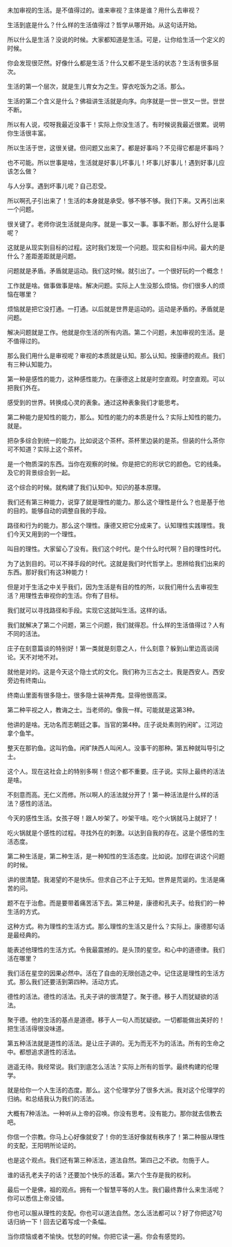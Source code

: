 未加审视的生活。是不值得过的。谁来审视？主体是谁？用什么去审视？

生活到底是什么？什么样的生活值得过？哲学从哪开始。从这句话开始。

所以什么是生活？没说的时候。大家都知道是生活。可是，让你给生活一个定义的时候。

你会发现很茫然。好像什么都是生活？什么又都不是生活的状态？生活有很多层次。

生活的第一个层次，就是生儿育女为之生。穿衣吃饭为之活。那么。

生活的第二个含义是什么？佛祖讲生活就是向序。向序就是一世一世又一世。世世不断。

所以有人说，哎呀我最近没事干！实际上你没生活了。有时候说我最近很累。说明你生活很丰富。

所以生活于世，这很关键。但问题又出来了。都是好事吗？不见得它都是坏事吗？

也不可能。所以世事是啥，生活就是好事儿坏事儿！坏事儿好事儿！遇到好事儿应该怎么做？

与人分享。遇到坏事儿呢？自己忍受。

所以啊孔子引出来了！生活的本身就是承受。够不够不够。我们下来。又再引出来一个问题。

很关键了。老师你说生活就是向序。就是一事又一事。事事不断。那么好什么是事呢？

这就是从现实到目标的过程。这时我们发现一个问题。现实和目标中间。最大的是什么？差距差距就是问题。

问题就是矛盾。矛盾就是运动。我们这时候。就引出了。一个很好玩的一个概念！

工作就是啥。做事做事是啥。解决问题。实际上人生没那么烦恼。你们很多人的烦恼在哪里？

烦恼就是把它没打通。一打通。以后就是世界是运动的。运动是矛盾的。矛盾就是问题。

解决问题就是工作。他就是你生活的所有内涵。第二个问题，未加审视的生活。是不值得过的。

那么我们用什么是审视呢？审视的本质就是认知。那么认知。按康德的观点。我们有三种认知能力。

第一种是感性的能力，这种感性能力。在康德这上就是时空直观。时空直观。可以把我们外在。

感受到的世界。转换成心灵的表象。通过这种表象我们才能思考。

第二种能力是知性的能力，那么。知性的能力的本质是什么？实际上知性的能力。就是。

把杂多综合到统一的能力。比如说这个茶杯。茶杯里边装的是茶。但装的什么茶你可不知道？实际上这个茶杯。

是一个物质深的东西。当你在观察的时候。你是把它的形状它的颜色。它的线条。及它的背景综合到一起。

这个综合的时候。就构建了我们认知中。知识的基本原理。

我们还有第三种能力，说穿了就是理性的能力。那么这个理性是什么？也是基于他的目的。能够自动的调整自我的手段。

路径和行为的能力。那么这个理性。康德又把它分成来了。认知理性实践理性。我们今天又用到的一个理性。

叫目的理性。大家留心了没有。我们这个时代。是个什么时代啊？目的理性时代。

为了达到目的。可以不择手段的时代。这就是我们时代哲学上。思辨给我们出来的东西。那好我们有这3种能力！

但是对于生活之中关乎我们，因为生活是有目的性的所，以我们用什么去审视生活？用理性去审视你的生活。你有了目标。

我们就可以寻找路径和手段。实现它这就叫生活。这样的话。

我们就解决了第二个问题，第三个问题，我们就得忍。什么样的生活值得过？人有不同的活法。

庄子在刻意篇谈的特别好！第一类就是刻意之人，什么刻意？躲到山里边高谈阔论。天不对地不对。

就他是对的。这是今天这个隐士式的文化。我们称为三古之士。我是西安人。西安旁边有终南山。

终南山里面有很多隐士。很多隐士装神弄鬼。显得他很高深。

第二种平视之人，教诲之士。当老师的。像我一样。可能就是这第3种。

他讲的是啥。无功名而志朝廷之事。当官的第4种。庄子说处素则钓闲旷。江河边拿个鱼竿。

整天在那钓鱼。这叫钓鱼。闲旷陕西人叫闲人。没事干的那种。第五种就叫导引之士。

这个人。现在这社会上的特别多啊！但这个都不重要。庄子说。实际上最终的活法是啥。

不刻意而高。无仁义而修。所以啊人的活法就分开了！第一种活法是什么样的活法？感性的活法。

今天的感性生活。女孩子呀！跟人吵架了。吵架干啥。吃个火锅就马上就好了！

吃火锅就是个感性的过程。寻找外在的刺激。以达到自我的存在。这是个感性的生活态度。

第二种生活是，第二种生活，是一种知性的生活态度。比如说。加缪在讲这个问题的时候。

讲的很清楚。我渴望的不是快乐。但求自己不止于无知。世界是荒诞的。生活是痛苦的问。

题不在于治愈。而是要带着痛苦活下去。第三种是，康德和孔夫子。给我们的一种生活的方式。

这种方式。称为理性的生活方式。那么理性的生活又是什么？实际上。康德那句话是最经典的。

能表述他理性的生活方式。令我最震撼的。是头顶的星空。和心中的道德律。我们活在哪里？

我们活在星空的因果必然中。活在了自由的无限创造之中。记住这是理性的生活方式。那么我们还要活到第四种。活动方式。

德性的活法。德性的活法。孔夫子讲的很清楚了。聚于德。移于人而犹疑欲的活法。

聚于德。他的生活的基点是道德。移于人一句人而犹疑欲。一切都能做出美好的！把生活活得很没味道。

第五种活法就是道性的活法。是让庄子讲的。无为而无不为的活法。所有的生命之中。都想追求道性的活法。

逍遥无待。我经常说。我们到底怎么活法？实际上所有的哲学。最终构建的伦理学。

就是给你一个人生活的态度。那么。这个伦理学分了很多大派。我对这个伦理学的归纳。和总结我认为我们的活法。

大概有7种活法。一种听从上帝的召唤。你没有思考。没有能力。那你就去信教去吧。

你信一个宗教。你马上心好像就安了！你的生活好像就有秩序了！第二种服从理性的支配，王阳明所论证的。

也是这个观点。我们还有第三种活法，道法自然。第四己之不欲。勿施于人。

谁的话孔老夫子的话？还要加个快乐的活着。第六个生存是我的权利。

最后一个是佛，祖的观点。拥有一个智慧平等的人生。我们最终靠什么来生活呢？你可以悉信上帝没错。

你也可以服从理性的支配。你也可以道法自然。怎么活法都可以？好了你把这7句话归纳一下！回去记着写成一个条幅。

当你烦恼或者不愉快。忧愁的时候。你把它读一遍。你会有感觉的。